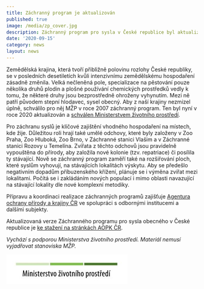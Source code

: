 ```yaml
---
title: Záchranný program je aktualizován
published: true
image: /media/zp_cover.jpg
description: Záchranný program pro sysla v České republice byl aktualizován
date: '2020-09-15'
category: news
layout: news
---
```

Zemědělská krajina, která tvoří přibližně polovinu rozlohy České republiky, se v posledních desetiletích kvůli intenzivnímu zemědělskému hospodaření zásadně změnila. Velká nečleněná pole, specializace na pěstování pouze několika druhů plodin a plošné používání chemických prostředků vedly k tomu, že některé druhy jsou bezprostředně ohroženy vyhynutím. Mezi ně patří původem stepní hlodavec, sysel obecný. Aby z naší krajiny nezmizel úplně, schválilo pro něj MŽP v roce 2007 záchranný program. Ten byl nyní v roce 2020 aktualizován a [schválen Ministerstvem životního prostředí](https://www.mzp.cz/cz/news_20200818-zachranne-programy-pro-ohrozene-druhy-zemedelske-krajiny-sycek-sysel).

Pro záchranu syslů je klíčové zajištění vhodného hospodaření na místech, kde žije. Důležitou roli hrají také umělé odchovy, které byly založeny v Zoo Praha, Zoo Hluboká, Zoo Brno, v Záchranné stanici Vlašim a v Záchranné stanici Rozovy u Temelína. Zvířata z těchto odchovů jsou pravidelně vypouštěna do přírody, aby založila nové kolonie (tzv. repatriace) či posílila ty stávající. Nově se záchranný program zaměří také na rozšiřování ploch, které syslům vyhovují, na stávajících lokalitách výskytu. Aby se předešlo negativním dopadům příbuzenského křížení, plánuje se i výměna zvířat mezi lokalitami. Počítá se i zakládáním nových populací i mimo oblasti navazující na stávající lokality dle nové komplexní metodiky. 

Přípravu a koordinaci realizace záchranných programů zajišťuje [Agentura ochrany přírody a krajiny ČR](https://www.zachranneprogramy.cz/sysel-obecny/) ve spolupráci s odbornými institucemi a dalšími subjekty.

Aktualizovaná verze Záchranného programu pro sysla obecného v České republice je [ke stažení na stránkách AOPK ČR](https://www.zachranneprogramy.cz/sysel-obecny/ke-stazeni/).



_Vychází s podporou Ministerstva životního prostředí. Materiál nemusí vyjadřovat stanoviska MŽP._

![](/media/OPEU-Logo-MZP_20141218v.JPG)
